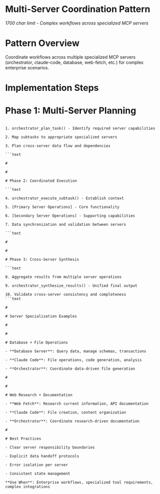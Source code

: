 

# Multi-Server Coordination Pattern

*1700 char limit - Complex workflows across specialized MCP servers*

#

# Pattern Overview

Coordinate workflows across multiple specialized MCP servers (orchestrator, claude-code, database, web-fetch, etc.) for complex enterprise scenarios.

#

# Implementation Steps

#

#

# Phase 1: Multi-Server Planning

```text

1. orchestrator_plan_task() - Identify required server capabilities

2. Map subtasks to appropriate specialized servers

3. Plan cross-server data flow and dependencies

```text

#

#

# Phase 2: Coordinated Execution

```text

4. orchestrator_execute_subtask() - Establish context

5. [Primary Server Operations] - Core functionality

6. [Secondary Server Operations] - Supporting capabilities

7. Data synchronization and validation between servers

```text

#

#

# Phase 3: Cross-Server Synthesis

```text

8. Aggregate results from multiple server operations

9. orchestrator_synthesize_results() - Unified final output

10. Validate cross-server consistency and completeness
```text

#

# Server Specialization Examples

#

#

# Database + File Operations

- **Database Server**: Query data, manage schemas, transactions

- **Claude Code**: File operations, code generation, analysis

- **Orchestrator**: Coordinate data-driven file generation

#

#

# Web Research + Documentation

- **Web Fetch**: Research current information, API documentation

- **Claude Code**: File creation, content organization

- **Orchestrator**: Coordinate research-driven documentation

#

# Best Practices

- Clear server responsibility boundaries

- Explicit data handoff protocols

- Error isolation per server

- Consistent state management

**Use When**: Enterprise workflows, specialized tool requirements, complex integrations
